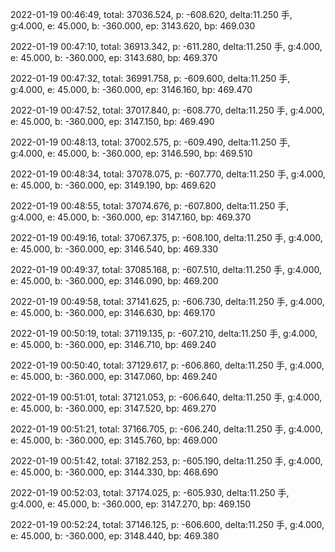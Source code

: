2022-01-19 00:46:49, total: 37036.524, p: -608.620, delta:11.250 手, g:4.000, e: 45.000, b: -360.000, ep: 3143.620, bp: 469.030

2022-01-19 00:47:10, total: 36913.342, p: -611.280, delta:11.250 手, g:4.000, e: 45.000, b: -360.000, ep: 3143.680, bp: 469.370

2022-01-19 00:47:32, total: 36991.758, p: -609.600, delta:11.250 手, g:4.000, e: 45.000, b: -360.000, ep: 3146.160, bp: 469.470

2022-01-19 00:47:52, total: 37017.840, p: -608.770, delta:11.250 手, g:4.000, e: 45.000, b: -360.000, ep: 3147.150, bp: 469.490

2022-01-19 00:48:13, total: 37002.575, p: -609.490, delta:11.250 手, g:4.000, e: 45.000, b: -360.000, ep: 3146.590, bp: 469.510

2022-01-19 00:48:34, total: 37078.075, p: -607.770, delta:11.250 手, g:4.000, e: 45.000, b: -360.000, ep: 3149.190, bp: 469.620

2022-01-19 00:48:55, total: 37074.676, p: -607.800, delta:11.250 手, g:4.000, e: 45.000, b: -360.000, ep: 3147.160, bp: 469.370

2022-01-19 00:49:16, total: 37067.375, p: -608.100, delta:11.250 手, g:4.000, e: 45.000, b: -360.000, ep: 3146.540, bp: 469.330

2022-01-19 00:49:37, total: 37085.168, p: -607.510, delta:11.250 手, g:4.000, e: 45.000, b: -360.000, ep: 3146.090, bp: 469.200

2022-01-19 00:49:58, total: 37141.625, p: -606.730, delta:11.250 手, g:4.000, e: 45.000, b: -360.000, ep: 3146.630, bp: 469.170

2022-01-19 00:50:19, total: 37119.135, p: -607.210, delta:11.250 手, g:4.000, e: 45.000, b: -360.000, ep: 3146.710, bp: 469.240

2022-01-19 00:50:40, total: 37129.617, p: -606.860, delta:11.250 手, g:4.000, e: 45.000, b: -360.000, ep: 3147.060, bp: 469.240

2022-01-19 00:51:01, total: 37121.053, p: -606.640, delta:11.250 手, g:4.000, e: 45.000, b: -360.000, ep: 3147.520, bp: 469.270

2022-01-19 00:51:21, total: 37166.705, p: -606.240, delta:11.250 手, g:4.000, e: 45.000, b: -360.000, ep: 3145.760, bp: 469.000

2022-01-19 00:51:42, total: 37182.253, p: -605.190, delta:11.250 手, g:4.000, e: 45.000, b: -360.000, ep: 3144.330, bp: 468.690

2022-01-19 00:52:03, total: 37174.025, p: -605.930, delta:11.250 手, g:4.000, e: 45.000, b: -360.000, ep: 3147.270, bp: 469.150

2022-01-19 00:52:24, total: 37146.125, p: -606.600, delta:11.250 手, g:4.000, e: 45.000, b: -360.000, ep: 3148.440, bp: 469.380